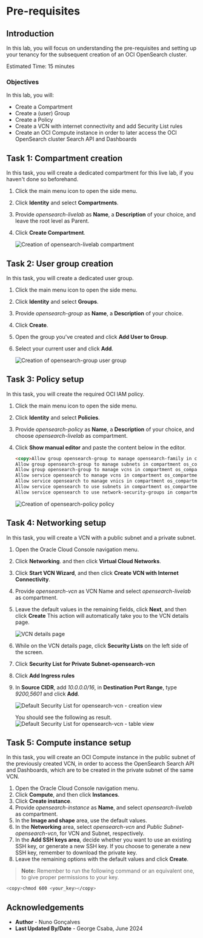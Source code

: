 # Pre-requisites

## Introduction

In this lab, you will focus on understanding the pre-requisites and setting up your tenancy for the subsequent creation of an OCI OpenSearch cluster.

Estimated Time: 15 minutes

### Objectives

In this lab, you will:
- Create a Compartment
- Create a (user) Group
- Create a Policy
- Create a VCN with internet connectivity and add Security List rules
- Create an OCI Compute instance in order to later access the OCI OpenSearch cluster Search API and Dashboards

## Task 1: Compartment creation

In this task, you will create a dedicated compartment for this live lab, if you haven't done so beforehand.

1. Click the main menu icon to open the side menu.
2. Click **Identity** and select **Compartments**.
3. Provide *opensearch-livelab* as **Name**, a **Description** of your choice, and leave the root level as Parent.
4. Click **Create Compartment**.

   ![Creation of opensearch-livelab compartment](../images/image20.png)

## Task 2: User group creation

In this task, you will create a dedicated user group.

1. Click the main menu icon to open the side menu.
2. Click **Identity** and select **Groups**.
3. Provide *opensearch-group* as **Name**, a **Description** of your choice.
4. Click **Create**.
5. Open the group you've created and click **Add User to Group**.
6. Select your current user and click **Add**.

   ![Creation of opensearch-group user group](../images/image21.png)

## Task 3: Policy setup

In this task, you will create the required OCI IAM policy.

1. Click the main menu icon to open the side menu.
2. Click **Identity** and select **Policies**.
3. Provide *opensearch-policy* as **Name**, a **Description** of your choice, and choose *opensearch-livelab* as compartment.
4. Click **Show manual editor** and paste the content below in the editor.

   ```html
   <copy>Allow group opensearch-group to manage opensearch-family in compartment os_compartment
   Allow group opensearch-group to manage subnets in compartment os_compartment
   Allow group opensearch-group to manage vcns in compartment os_compartment
   Allow service opensearch to manage vcns in compartment os_compartment
   Allow service opensearch to manage vnics in compartment os_compartment
   Allow service opensearch to use subnets in compartment os_compartment
   Allow service opensearch to use network-security-groups in compartment os_compartment</copy>
   ```

   ![Creation of opensearch-policy policy](../images/image22.png)

## Task 4: Networking setup

In this task, you will create a VCN with a public subnet and a private subnet.

1. Open the Oracle Cloud Console navigation menu.
2. Click **Networking**. and then click **Virtual Cloud Networks**.
3. Click **Start VCN Wizard**, and then click **Create VCN with Internet Connectivity**.  
4. Provide *opensearch-vcn* as VCN Name and select *opensearch-livelab* as compartment.
5. Leave the default values in the remaining fields, click **Next**, and then click **Create** 
This action will automatically take you to the VCN details page.

   ![VCN details page](../images/image23.png)

6. While on the VCN details page, click **Security Lists** on the left side of the screen.
7. Click **Security List for Private Subnet-opensearch-vcn**
8. Click **Add Ingress rules**
9. In **Source CIDR**, add *10.0.0.0/16*, in **Destination Port Range**, type *9200,5601* and click **Add**.

   ![Default Security List for opensearch-vcn - creation view](../images/image5.png)

   You should see the following as result.
   ![Default Security List for opensearch-vcn - table view](../images/image0.png)

## Task 5: Compute instance setup

In this task, you will create an OCI Compute instance in the public subnet of the previously created VCN, in order to access the OpenSearch Search API and Dashboards, which are to be created in the private subnet of the same VCN.

1. Open the Oracle Cloud Console navigation menu.
2. Click **Compute**, and then click **Instances**.
3. Click **Create instance**.
4. Provide *opensearch-instance* as **Name**, and select *opensearch-livelab* as compartment.
5. In the **Image and shape** area, use the default values.
6. In the **Networking** area, select *opensearch-vcn* and *Public Subnet-opensearch-vcn*, for VCN and Subnet, respectively.
7. In the **Add SSH keys area**, decide whether you want to use an existing SSH key, or generate a new SSH key. If you choose to generate a new SSH key, remember to download the private key. 
8. Leave the remaining options with the default values and click **Create**.

> **Note:** Remember to run the following command or an equivalent one, to give proper permissions to your key.
```bash
<copy>chmod 600 <your_key></copy>
```

## Acknowledgements

* **Author** - Nuno Gonçalves
* **Last Updated By/Date** - George Csaba, June 2024
